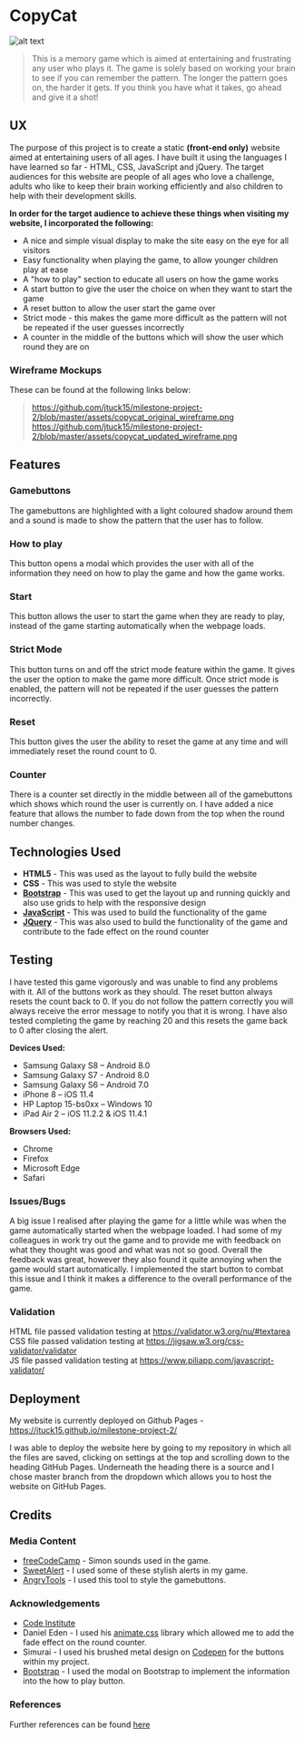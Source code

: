 # CopyCat

![alt text](https://github.com/jtuck15/milestone-project-2/blob/master/assets/copycat.PNG "Picture of the website, CopyCat")

>This is a memory game which is aimed at entertaining and frustrating any user who plays it. The game is solely based on working your brain to see if you can remember the pattern. The longer the pattern goes on, the harder it gets. If you think you have what it takes, go ahead and give it a shot!

## UX

The purpose of this project is to create a static **(front-end only)** website aimed at entertaining users of all ages. I have built it using the languages I have learned so far - HTML, CSS, JavaScript and jQuery. The target audiences for this website are people of all ages who love a challenge, adults who like to keep their brain working efficiently and also children to help with their development skills. 

**In order for the target audience to achieve these things when visiting my website, I incorporated the following:**
- A nice and simple visual display to make the site easy on the eye for all visitors
- Easy functionality when playing the game, to allow younger children play at ease
- A "how to play" section to educate all users on how the game works
- A start button to give the user the choice on when they want to start the game
- A reset button to allow the user start the game over
- Strict mode - this makes the game more difficult as the pattern will not be repeated if the user guesses incorrectly
- A counter in the middle of the buttons which will show the user which round they are on

 ### Wireframe Mockups
 
 These can be found at the following links below:

>https://github.com/jtuck15/milestone-project-2/blob/master/assets/copycat_original_wireframe.png
https://github.com/jtuck15/milestone-project-2/blob/master/assets/copycat_updated_wireframe.png

## Features

### Gamebuttons
The gamebuttons are highlighted with a light coloured shadow around them and a sound is made to show the pattern that the user has to follow.

### How to play 
This button opens a modal which provides the user with all of the information they need on how to play the game and how the game works.

### Start 
This button allows the user to start the game when they are ready to play, instead of the game starting automatically when the webpage loads.

### Strict Mode
This button turns on and off the strict mode feature within the game. It gives the user the option to make the game more difficult. Once strict mode is enabled, the pattern will not be repeated if the user guesses the pattern incorrectly.

### Reset
This button gives the user the ability to reset the game at any time and will immediately reset the round count to 0.

### Counter
There is a counter set directly in the middle between all of the gamebuttons which shows which round the user is currently on. I have added a nice feature that allows the number to fade down from the top when the round number changes.

## Technologies Used

- **HTML5** - This was used as the layout to fully build the website
- **CSS** - This was used to style the website 
- **[Bootstrap](https://getbootstrap.com/docs/3.3/)** - This was used to get the layout up and running quickly and also use grids to help with the responsive design
- **[JavaScript](https://www.javascript.com/)** - This was used to build the functionality of the game
- **[JQuery](https://jquery.com/)** - This was also used to build the functionality of the game and contribute to the fade effect on the round counter

## Testing

I have tested this game vigorously and was unable to find any problems with it. All of the buttons work as they should. The reset button always resets the count back to 0. If you do not follow the pattern correctly you will always receive the error message to notify you that it is wrong. I have also tested completing the game by reaching 20 and this resets the game back to 0 after closing the alert.

**Devices Used:**
- Samsung Galaxy S8 – Android 8.0
- Samsung Galaxy S7 - Android 8.0
- Samsung Galaxy S6 – Android  7.0
- iPhone 8 – iOS 11.4
- HP Laptop 15-bs0xx – Windows 10
- iPad Air 2 – iOS 11.2.2 & iOS 11.4.1

**Browsers Used:**
- Chrome 
- Firefox
- Microsoft Edge
- Safari

### Issues/Bugs
A big issue I realised after playing the game for a little while was when the game automatically started when the webpage loaded. I had some of my colleagues in work try out the game and to provide me with feedback on what they thought was good and what was not so good. Overall the feedback was great, however they also found it quite annoying when the game would start automatically. I implemented the start button to combat this issue and I think it makes a difference to the overall performance of the game.

### Validation
HTML file passed validation testing at https://validator.w3.org/nu/#textarea <br>
CSS file passed validation testing at https://jigsaw.w3.org/css-validator/validator <br>
JS file passed validation testing at https://www.piliapp.com/javascript-validator/

## Deployment
My website is currently deployed on Github Pages - https://jtuck15.github.io/milestone-project-2/

I was able to deploy the website here by going to my repository in which all the files are saved, clicking on settings at the top and scrolling down to the heading GitHub Pages. Underneath the heading there is a source and I chose master branch from the dropdown which allows you to host the website on GitHub Pages.

## Credits

### Media Content
- [freeCodeCamp](https://www.freecodecamp.org/) - Simon sounds used in the game.
- [SweetAlert](https://sweetalert.js.org) - I used some of these stylish alerts in my game.
- [AngryTools](http://angrytools.com/gradient/) - I used this tool to style the gamebuttons.

### Acknowledgements
- [Code Institute](https://www.codeinstitute.net/)
- Daniel Eden - I used his [animate.css](https://daneden.github.io/animate.css/) library which allowed me to add the fade effect on the round counter.
- Simurai - I used his brushed metal design on [Codepen](https://codepen.io/simurai/pen/DwJdq) for the buttons within my project.
- [Bootstrap](https://getbootstrap.com/docs/3.3/javascript/#modals) - I used the modal on Bootstrap to implement the information into the how to play button.

### References
Further references can be found [here](https://github.com/jtuck15/milestone-project-2/blob/master/assets/references.txt)
